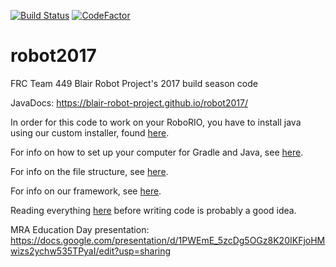 [![Build Status](https://travis-ci.org/blair-robot-project/robot2017.svg?branch=master)](https://travis-ci.org/blair-robot-project/robot2017)
[![CodeFactor](https://www.codefactor.io/repository/github/blair-robot-project/robot2017/badge/master)](https://www.codefactor.io/repository/github/blair-robot-project/robot2017/overview/master)
# robot2017
FRC Team 449 Blair Robot Project's 2017 build season code

JavaDocs: https://blair-robot-project.github.io/robot2017/

In order for this code to work on your RoboRIO, you have to install
java using our custom installer, found [here](https://github.com/blair-robot-project/java-installer).

For info on how to set up your computer for Gradle and Java, see [here](
http://team449.shoutwiki.com/wiki/Software_Guide).

For info on the file structure, see [here](http://team449.shoutwiki.com/wiki/Filetree_Structure).

For info on our framework, see [here](http://team449.shoutwiki.com/wiki/Information_Hiding).

Reading everything [here](http://team449.shoutwiki.com/wiki/Category:Programming)
before writing code is probably a good idea.

MRA Education Day presentation: https://docs.google.com/presentation/d/1PWEmE_5zcDg5OGz8K20IKFjoHMwizs2ychw535TPyaI/edit?usp=sharing
